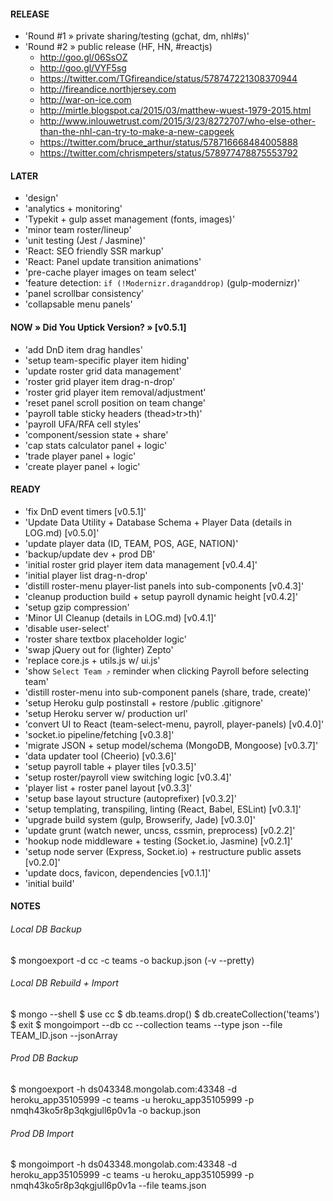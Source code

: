 #### RELEASE

- 'Round #1 » private sharing/testing (gchat, dm, nhl#s)'
- 'Round #2 » public release (HF, HN, #reactjs)
  - http://goo.gl/06SsOZ
  - http://goo.gl/VYF5sg
  - https://twitter.com/TGfireandice/status/578747221308370944
  - http://fireandice.northjersey.com
  - http://war-on-ice.com
  - http://mirtle.blogspot.ca/2015/03/matthew-wuest-1979-2015.html
  - http://www.inlouwetrust.com/2015/3/23/8272707/who-else-other-than-the-nhl-can-try-to-make-a-new-capgeek
  - https://twitter.com/bruce_arthur/status/578716668484005888
  - https://twitter.com/chrismpeters/status/578977478875553792


#### LATER

- 'design'
- 'analytics + monitoring'
- 'Typekit + gulp asset management (fonts, images)'
- 'minor team roster/lineup'
- 'unit testing (Jest / Jasmine)'
- 'React: SEO friendly SSR markup'
- 'React: Panel update transition animations'
- 'pre-cache player images on team select'
- 'feature detection: `if (!Modernizr.draganddrop)` (gulp-modernizr)'
- 'panel scrollbar consistency'
- 'collapsable menu panels'


#### NOW » Did You Uptick Version? » [v0.5.1]

- 'add DnD item drag handles'
- 'setup team-specific player item hiding'
- 'update roster grid data management'
- 'roster grid player item drag-n-drop'
- 'roster grid player item removal/adjustment'
- 'reset panel scroll position on team change'
- 'payroll table sticky headers (thead>tr>th)'
- 'payroll UFA/RFA cell styles'
- 'component/session state + share'
- 'cap stats calculator panel + logic'
- 'trade player panel + logic'
- 'create player panel + logic'


#### READY

- 'fix DnD event timers [v0.5.1]'
- 'Update Data Utility + Database Schema + Player Data (details in LOG.md) [v0.5.0]'
- 'update player data (ID, TEAM, POS, AGE, NATION)'
- 'backup/update dev + prod DB'
- 'initial roster grid player item data management [v0.4.4]'
- 'initial player list drag-n-drop'
- 'distill roster-menu player-list panels into sub-components [v0.4.3]'
- 'cleanup production build + setup payroll dynamic height [v0.4.2]'
- 'setup gzip compression'
- 'Minor UI Cleanup (details in LOG.md) [v0.4.1]'
- 'disable user-select'
- 'roster share textbox placeholder logic'
- 'swap jQuery out for (lighter) Zepto'
- 'replace core.js + utils.js w/ ui.js'
- 'show `Select Team ⤴︎` reminder when clicking Payroll before selecting team'
- 'distill roster-menu into sub-component panels (share, trade, create)'
- 'setup Heroku gulp postinstall + restore /public .gitignore'
- 'setup Heroku server w/ production url'
- 'convert UI to React (team-select-menu, payroll, player-panels) [v0.4.0]'
- 'socket.io pipeline/fetching [v0.3.8]'
- 'migrate JSON + setup model/schema (MongoDB, Mongoose) [v0.3.7]'
- 'data updater tool (Cheerio) [v0.3.6]'
- 'setup payroll table + player tiles [v0.3.5]'
- 'setup roster/payroll view switching logic [v0.3.4]'
- 'player list + roster panel layout [v0.3.3]'
- 'setup base layout structure (autoprefixer) [v0.3.2]'
- 'setup templating, transpiling, linting (React, Babel, ESLint) [v0.3.1]'
- 'upgrade build system (gulp, Browserify, Jade) [v0.3.0]'
- 'update grunt (watch newer, uncss, cssmin, preprocess) [v0.2.2]'
- 'hookup node middleware + testing (Socket.io, Jasmine) [v0.2.1]'
- 'setup node server (Express, Socket.io) + restructure public assets [v0.2.0]'
- 'update docs, favicon, dependencies [v0.1.1]'
- 'initial build'



#### NOTES

###### Local DB Backup
$ mongoexport -d cc -c teams -o backup.json (-v --pretty)

###### Local DB Rebuild + Import
$ mongo --shell
$ use cc
$ db.teams.drop()
$ db.createCollection('teams')
$ exit
$ mongoimport --db cc --collection teams --type json --file TEAM_ID.json --jsonArray

###### Prod DB Backup
$ mongoexport -h ds043348.mongolab.com:43348 -d heroku_app35105999 -c teams -u heroku_app35105999 -p nmqh43ko5r8p3qkgjull6p0v1a -o backup.json

###### Prod DB Import
$ mongoimport -h ds043348.mongolab.com:43348 -d heroku_app35105999 -c teams -u heroku_app35105999 -p nmqh43ko5r8p3qkgjull6p0v1a --file teams.json
